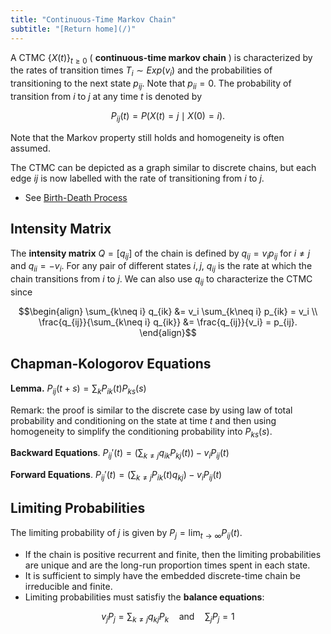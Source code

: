 ```yaml
---
title: "Continuous-Time Markov Chain"
subtitle: "[Return home](/)"
---
```


A CTMC $\{X(t)\}_{t\geq 0}$ ( **continuous-time markov chain** ) is characterized by
the rates of transition times $T_i\sim Exp(v_i)$
and the probabilities of transitioning to the next state $p_{ij}$.
Note that $p_{ii} = 0$.
The probability of transition from $i$ to $j$ at any time $t$ is denoted by

$$P_{ij}(t) = P(X(t) = j \mid X(0) = i).$$

Note that the Markov property still holds and homogeneity is often assumed.

The CTMC can be depicted as a graph similar to discrete chains,
but each edge $ij$ is now labelled with the rate of transitioning from $i$ to $j$.

- See [Birth-Death Process](/content/math303/bd_process.html)

## Intensity Matrix

The **intensity matrix** $Q = [q_{ij}]$ of the chain is
defined by $q_{ij} = v_i p_{ij}$ for $i\neq j$ and $q_{ii} = -v_i$.
For any pair of different states $i, j$,
$q_{ij}$ is the rate at which the chain transitions from $i$ to $j$.
We can also use $q_{ij}$ to characterize the CTMC since

$$\begin{align}
\sum_{k\neq i} q_{ik} &= v_i \sum_{k\neq i} p_{ik} = v_i \\
\frac{q_{ij}}{\sum_{k\neq i} q_{ik}} &= \frac{q_{ij}}{v_i} = p_{ij}.
\end{align}$$

## Chapman-Kologorov Equations

**Lemma.** $\displaystyle P_{ij}(t + s) = \sum_{k} P_{ik}(t)P_{ks}(s)$

Remark: the proof is similar to the discrete case by using law of total probability
and conditioning on the state at time $t$ and then using homogeneity to simplify the
conditioning probability into $P_{ks}(s)$.

**Backward Equations**. $\displaystyle P_{ij}'(t) = \left(\sum_{k\neq j} q_{ik}P_{kj}(t)\right) - v_{i}P_{ij}(t)$

**Forward Equations**. $\displaystyle P_{ij}'(t) = \left(\sum_{k\neq j} P_{ik}(t)q_{kj}\right) - v_i P_{ij}(t)$

## Limiting Probabilities

The limiting probability of $j$ is given by $P_j = \lim_{t\to\infty} P_{ij}(t)$.

- If the chain is positive recurrent and finite, then the limiting probabilities are unique and are the long-run proportion times spent in each state.
- It is sufficient to simply have the embedded discrete-time chain be irreducible and finite.
- Limiting probabilities must satisfiy the **balance equations**:

$$v_{j}P_{j} = \sum_{k\neq j} q_{kj}P_{k}\quad \text{and}\quad \sum_{j} P_j = 1$$
